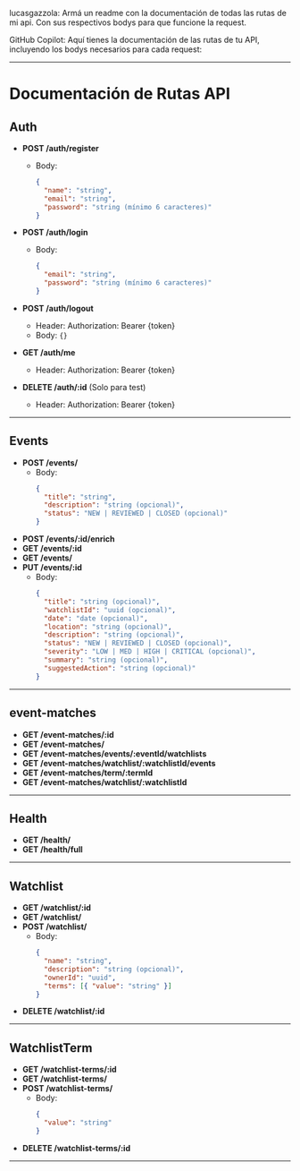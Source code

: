 lucasgazzola: Armá un readme con la documentación de todas las rutas de mi api. Con sus respectivos bodys para que funcione la request.

GitHub Copilot: Aquí tienes la documentación de las rutas de tu API, incluyendo los bodys necesarios para cada request:

---

# Documentación de Rutas API

## Auth

- **POST /auth/register**
  - Body:
    ```json
    {
      "name": "string",
      "email": "string",
      "password": "string (mínimo 6 caracteres)"
    }
    ```
- **POST /auth/login**
  - Body:
    ```json
    {
      "email": "string",
      "password": "string (mínimo 6 caracteres)"
    }
    ```
- **POST /auth/logout**

  - Header: Authorization: Bearer {token}
  - Body: `{}`

- **GET /auth/me**

  - Header: Authorization: Bearer {token}

- **DELETE /auth/:id** (Solo para test)
  - Header: Authorization: Bearer {token}

---

## Events

- **POST /events/**
  - Body:
    ```json
    {
      "title": "string",
      "description": "string (opcional)",
      "status": "NEW | REVIEWED | CLOSED (opcional)"
    }
    ```
- **POST /events/:id/enrich**
- **GET /events/:id**
- **GET /events/**
- **PUT /events/:id**
  - Body:
    ```json
    {
      "title": "string (opcional)",
      "watchlistId": "uuid (opcional)",
      "date": "date (opcional)",
      "location": "string (opcional)",
      "description": "string (opcional)",
      "status": "NEW | REVIEWED | CLOSED (opcional)",
      "severity": "LOW | MED | HIGH | CRITICAL (opcional)",
      "summary": "string (opcional)",
      "suggestedAction": "string (opcional)"
    }
    ```

---

## event-matches

- **GET /event-matches/:id**
- **GET /event-matches/**
- **GET /event-matches/events/:eventId/watchlists**
- **GET /event-matches/watchlist/:watchlistId/events**
- **GET /event-matches/term/:termId**
- **GET /event-matches/watchlist/:watchlistId**

---

## Health

- **GET /health/**
- **GET /health/full**

---

## Watchlist

- **GET /watchlist/:id**
- **GET /watchlist/**
- **POST /watchlist/**
  - Body:
    ```json
    {
      "name": "string",
      "description": "string (opcional)",
      "ownerId": "uuid",
      "terms": [{ "value": "string" }]
    }
    ```
- **DELETE /watchlist/:id**

---

## WatchlistTerm

- **GET /watchlist-terms/:id**
- **GET /watchlist-terms/**
- **POST /watchlist-terms/**
  - Body:
    ```json
    {
      "value": "string"
    }
    ```
- **DELETE /watchlist-terms/:id**

---
